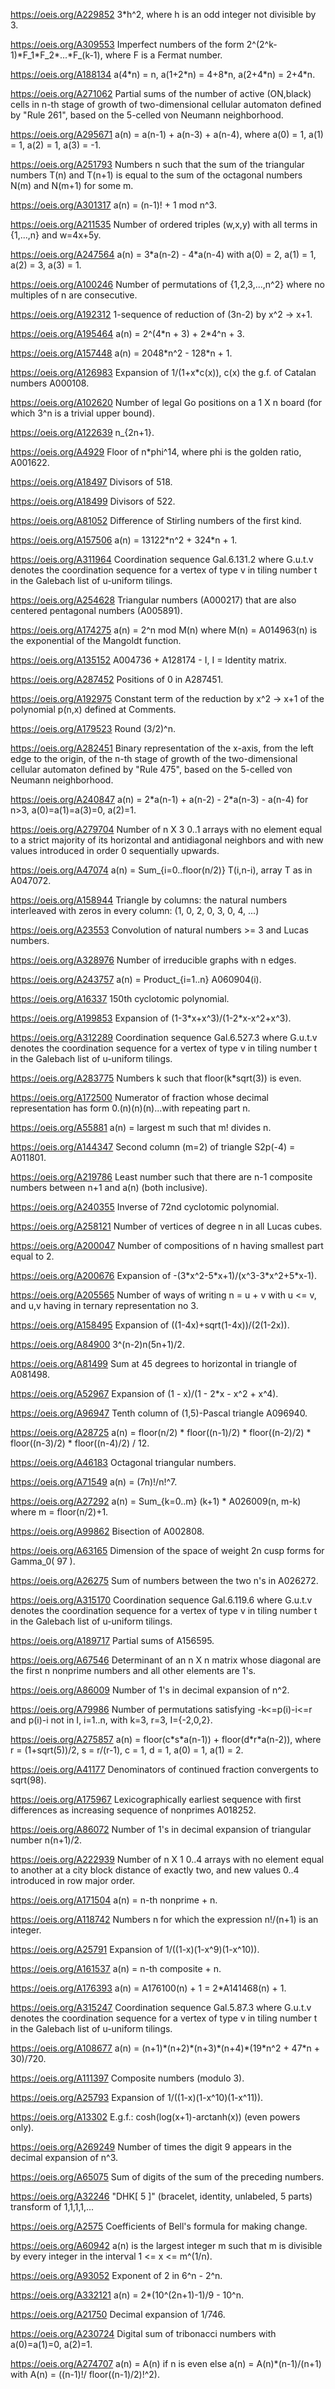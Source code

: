 https://oeis.org/A229852 3\*h^2, where h is an odd integer not divisible by 3.

https://oeis.org/A309553 Imperfect numbers of the form 2^(2^k-1)\*F_1\*F_2\*...\*F_(k-1), where F is a Fermat number.

https://oeis.org/A188134 a(4\*n) = n, a(1+2\*n) = 4+8\*n, a(2+4\*n) = 2+4\*n.

https://oeis.org/A271062 Partial sums of the number of active (ON,black) cells in n-th stage of growth of two-dimensional cellular automaton defined by "Rule 261", based on the 5-celled von Neumann neighborhood.

https://oeis.org/A295671 a(n) = a(n-1) + a(n-3) + a(n-4), where a(0) = 1, a(1) = 1, a(2) = 1, a(3) = -1.

https://oeis.org/A251793 Numbers n such that the sum of the triangular numbers T(n) and T(n+1) is equal to the sum of the octagonal numbers N(m) and N(m+1) for some m.

https://oeis.org/A301317 a(n) = (n-1)! + 1 mod n^3.

https://oeis.org/A211535 Number of ordered triples (w,x,y) with all terms in {1,...,n} and w=4x+5y.

https://oeis.org/A247564 a(n) = 3\*a(n-2) - 4\*a(n-4) with a(0) = 2, a(1) = 1, a(2) = 3, a(3) = 1.

https://oeis.org/A100246 Number of permutations of {1,2,3,...,n^2} where no multiples of n are consecutive.

https://oeis.org/A192312 1-sequence of reduction of (3n-2) by x^2 -> x+1.

https://oeis.org/A195464 a(n) = 2^(4\*n + 3) + 2\*4^n + 3.

https://oeis.org/A157448 a(n) = 2048\*n^2 - 128\*n + 1.

https://oeis.org/A126983 Expansion of 1/(1+x\*c(x)), c(x) the g.f. of Catalan numbers A000108.

https://oeis.org/A102620 Number of legal Go positions on a 1 X n board (for which 3^n is a trivial upper bound).

https://oeis.org/A122639 n_{2n+1}.

https://oeis.org/A4929 Floor of n\*phi^14, where phi is the golden ratio, A001622.

https://oeis.org/A18497 Divisors of 518.

https://oeis.org/A18499 Divisors of 522.

https://oeis.org/A81052 Difference of Stirling numbers of the first kind.

https://oeis.org/A157506 a(n) = 13122\*n^2 + 324\*n + 1.

https://oeis.org/A311964 Coordination sequence Gal.6.131.2 where G.u.t.v denotes the coordination sequence for a vertex of type v in tiling number t in the Galebach list of u-uniform tilings.

https://oeis.org/A254628 Triangular numbers (A000217) that are also centered pentagonal numbers (A005891).

https://oeis.org/A174275 a(n) = 2^n mod M(n) where M(n) = A014963(n) is the exponential of the Mangoldt function.

https://oeis.org/A135152 A004736 + A128174 - I, I = Identity matrix.

https://oeis.org/A287452 Positions of 0 in A287451.

https://oeis.org/A192975 Constant term of the reduction by x^2 -> x+1 of the polynomial p(n,x) defined at Comments.

https://oeis.org/A179523 Round (3/2)^n.

https://oeis.org/A282451 Binary representation of the x-axis, from the left edge to the origin, of the n-th stage of growth of the two-dimensional cellular automaton defined by "Rule 475", based on the 5-celled von Neumann neighborhood.

https://oeis.org/A240847 a(n) = 2\*a(n-1) + a(n-2) - 2\*a(n-3) - a(n-4) for n>3, a(0)=a(1)=a(3)=0, a(2)=1.

https://oeis.org/A279704 Number of n X 3 0..1 arrays with no element equal to a strict majority of its horizontal and antidiagonal neighbors and with new values introduced in order 0 sequentially upwards.

https://oeis.org/A47074 a(n) = Sum_{i=0..floor(n/2)} T(i,n-i), array T as in A047072.

https://oeis.org/A158944 Triangle by columns: the natural numbers interleaved with zeros in every column: (1, 0, 2, 0, 3, 0, 4, ...)

https://oeis.org/A23553 Convolution of natural numbers >= 3 and Lucas numbers.

https://oeis.org/A328976 Number of irreducible graphs with n edges.

https://oeis.org/A243757 a(n) = Product_{i=1..n} A060904(i).

https://oeis.org/A16337 150th cyclotomic polynomial.

https://oeis.org/A199853 Expansion of (1-3\*x+x^3)/(1-2\*x-x^2+x^3).

https://oeis.org/A312289 Coordination sequence Gal.6.527.3 where G.u.t.v denotes the coordination sequence for a vertex of type v in tiling number t in the Galebach list of u-uniform tilings.

https://oeis.org/A283775 Numbers k such that floor(k\*sqrt(3)) is even.

https://oeis.org/A172500 Numerator of fraction whose decimal representation has form 0.(n)(n)(n)...with repeating part n.

https://oeis.org/A55881 a(n) = largest m such that m! divides n.

https://oeis.org/A144347 Second column (m=2) of triangle S2p(-4) = A011801.

https://oeis.org/A219786 Least number such that there are n-1 composite numbers between n+1 and a(n) (both inclusive).

https://oeis.org/A240355 Inverse of 72nd cyclotomic polynomial.

https://oeis.org/A258121 Number of vertices of degree n in all Lucas cubes.

https://oeis.org/A200047 Number of compositions of n having smallest part equal to 2.

https://oeis.org/A200676 Expansion of -(3\*x^2-5\*x+1)/(x^3-3\*x^2+5\*x-1).

https://oeis.org/A205565 Number of ways of writing n = u + v with u <= v, and u,v having in ternary representation no 3.

https://oeis.org/A158495 Expansion of ((1-4x)+sqrt(1-4x))/(2(1-2x)).

https://oeis.org/A84900 3^(n-2)n(5n+1)/2.

https://oeis.org/A81499 Sum at 45 degrees to horizontal in triangle of A081498.

https://oeis.org/A52967 Expansion of (1 - x)/(1 - 2\*x - x^2 + x^4).

https://oeis.org/A96947 Tenth column of (1,5)-Pascal triangle A096940.

https://oeis.org/A28725 a(n) = floor(n/2) \* floor((n-1)/2) \* floor((n-2)/2) \* floor((n-3)/2) \* floor((n-4)/2) / 12.

https://oeis.org/A46183 Octagonal triangular numbers.

https://oeis.org/A71549 a(n) = (7n)!/n!^7.

https://oeis.org/A27292 a(n) = Sum_{k=0..m} (k+1) \* A026009(n, m-k) where m = floor(n/2)+1.

https://oeis.org/A99862 Bisection of A002808.

https://oeis.org/A63165 Dimension of the space of weight 2n cusp forms for Gamma_0( 97 ).

https://oeis.org/A26275 Sum of numbers between the two n's in A026272.

https://oeis.org/A315170 Coordination sequence Gal.6.119.6 where G.u.t.v denotes the coordination sequence for a vertex of type v in tiling number t in the Galebach list of u-uniform tilings.

https://oeis.org/A189717 Partial sums of A156595.

https://oeis.org/A67546 Determinant of an n X n matrix whose diagonal are the first n nonprime numbers and all other elements are 1's.

https://oeis.org/A86009 Number of 1's in decimal expansion of n^2.

https://oeis.org/A79986 Number of permutations satisfying -k<=p(i)-i<=r and p(i)-i not in I, i=1..n, with k=3, r=3, I={-2,0,2}.

https://oeis.org/A275857 a(n) = floor(c\*s\*a(n-1)) + floor(d\*r\*a(n-2)), where r = (1+sqrt(5))/2, s = r/(r-1), c = 1, d = 1, a(0) = 1, a(1) = 2.

https://oeis.org/A41177 Denominators of continued fraction convergents to sqrt(98).

https://oeis.org/A175967 Lexicographically earliest sequence with first differences as increasing sequence of nonprimes A018252.

https://oeis.org/A86072 Number of 1's in decimal expansion of triangular number n(n+1)/2.

https://oeis.org/A222939 Number of n X 1 0..4 arrays with no element equal to another at a city block distance of exactly two, and new values 0..4 introduced in row major order.

https://oeis.org/A171504 a(n) = n-th nonprime + n.

https://oeis.org/A118742 Numbers n for which the expression n!/(n+1) is an integer.

https://oeis.org/A25791 Expansion of 1/((1-x)(1-x^9)(1-x^10)).

https://oeis.org/A161537 a(n) = n-th composite + n.

https://oeis.org/A176393 a(n) = A176100(n) + 1 = 2\*A141468(n) + 1.

https://oeis.org/A315247 Coordination sequence Gal.5.87.3 where G.u.t.v denotes the coordination sequence for a vertex of type v in tiling number t in the Galebach list of u-uniform tilings.

https://oeis.org/A108677 a(n) = (n+1)\*(n+2)\*(n+3)\*(n+4)\*(19\*n^2 + 47\*n + 30)/720.

https://oeis.org/A111397 Composite numbers (modulo 3).

https://oeis.org/A25793 Expansion of 1/((1-x)(1-x^10)(1-x^11)).

https://oeis.org/A13302 E.g.f.: cosh(log(x+1)-arctanh(x)) (even powers only).

https://oeis.org/A269249 Number of times the digit 9 appears in the decimal expansion of n^3.

https://oeis.org/A65075 Sum of digits of the sum of the preceding numbers.

https://oeis.org/A32246 "DHK[ 5 ]" (bracelet, identity, unlabeled, 5 parts) transform of 1,1,1,1,...

https://oeis.org/A2575 Coefficients of Bell's formula for making change.

https://oeis.org/A60942 a(n) is the largest integer m such that m is divisible by every integer in the interval 1 <= x <= m^(1/n).

https://oeis.org/A93052 Exponent of 2 in 6^n - 2^n.

https://oeis.org/A332121 a(n) = 2\*(10^(2n+1)-1)/9 - 10^n.

https://oeis.org/A21750 Decimal expansion of 1/746.

https://oeis.org/A230724 Digital sum of tribonacci numbers with a(0)=a(1)=0, a(2)=1.

https://oeis.org/A274707 a(n) = A(n) if n is even else a(n) = A(n)\*(n-1)/(n+1) with A(n) = ((n-1)!/ floor((n-1)/2)!^2).

